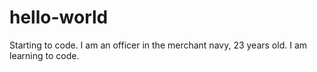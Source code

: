 # hello-world
Starting to code.
I am an officer in the merchant navy, 23 years old. I am learning to code.
